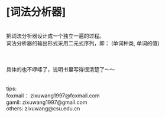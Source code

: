 [词法分析器]    
======
<br>
  把词法分析器设计成一个独立一遍的过程。<br>
  词法分析器的输出形式采用二元式序列，即：
(单词种类, 单词的值)<br>


<br>
<br>
<br>
  具体的也不啰嗦了，说明书里写得很清楚了～～<br>
<br>
<br>
tips:<br>
foxmail：  zixuwang1997@foxmail.com<br>
gamil:     zixuwang1997@gmail.com<br>
others:    zixuwang@csu.edu.cn<br>
